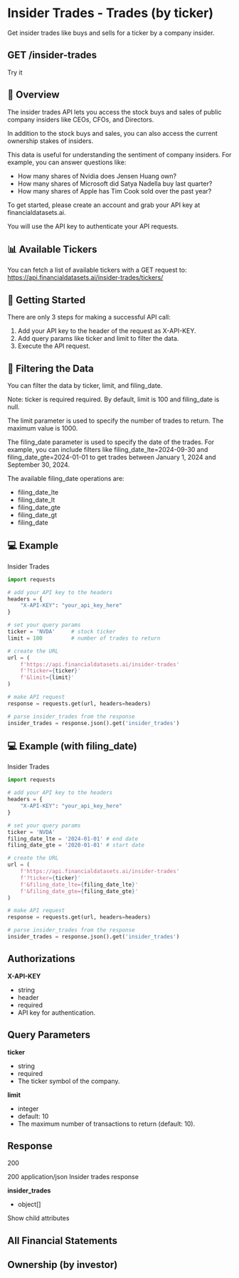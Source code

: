 # Insider Trades - Trades (by ticker)
Get insider trades like buys and sells for a ticker by a company insider.

## GET /insider-trades

Try it

## 👋 Overview
The insider trades API lets you access the stock buys and sales of public company insiders like CEOs, CFOs, and Directors.

In addition to the stock buys and sales, you can also access the current ownership stakes of insiders.

This data is useful for understanding the sentiment of company insiders. For example, you can answer questions like:

- How many shares of Nvidia does Jensen Huang own?
- How many shares of Microsoft did Satya Nadella buy last quarter?
- How many shares of Apple has Tim Cook sold over the past year?

To get started, please create an account and grab your API key at financialdatasets.ai.

You will use the API key to authenticate your API requests.

## 📊 Available Tickers
You can fetch a list of available tickers with a GET request to: https://api.financialdatasets.ai/insider-trades/tickers/

## 🚀 Getting Started
There are only 3 steps for making a successful API call:

1. Add your API key to the header of the request as X-API-KEY.
2. Add query params like ticker and limit to filter the data.
3. Execute the API request.

## 🔎 Filtering the Data
You can filter the data by ticker, limit, and filing_date.

Note: ticker is required required. By default, limit is 100 and filing_date is null.

The limit parameter is used to specify the number of trades to return. The maximum value is 1000.

The filing_date parameter is used to specify the date of the trades. For example, you can include filters like filing_date_lte=2024-09-30 and filing_date_gte=2024-01-01 to get trades between January 1, 2024 and September 30, 2024.

The available filing_date operations are:

- filing_date_lte
- filing_date_lt
- filing_date_gte
- filing_date_gt
- filing_date

## 💻 Example
Insider Trades

```python
import requests

# add your API key to the headers
headers = {
    "X-API-KEY": "your_api_key_here"
}

# set your query params
ticker = 'NVDA'     # stock ticker
limit = 100         # number of trades to return

# create the URL
url = (
    f'https://api.financialdatasets.ai/insider-trades'
    f'?ticker={ticker}'
    f'&limit={limit}'
)

# make API request
response = requests.get(url, headers=headers)

# parse insider_trades from the response
insider_trades = response.json().get('insider_trades')
```

## 💻 Example (with filing_date)
Insider Trades

```python
import requests

# add your API key to the headers
headers = {
    "X-API-KEY": "your_api_key_here"
}

# set your query params
ticker = 'NVDA'     
filing_date_lte = '2024-01-01' # end date
filing_date_gte = '2020-01-01' # start date

# create the URL
url = (
    f'https://api.financialdatasets.ai/insider-trades'
    f'?ticker={ticker}'
    f'&filing_date_lte={filing_date_lte}'
    f'&filing_date_gte={filing_date_gte}'
)

# make API request
response = requests.get(url, headers=headers)

# parse insider_trades from the response
insider_trades = response.json().get('insider_trades')
```

## Authorizations

**X-API-KEY**
- string
- header
- required
- API key for authentication.

## Query Parameters

**ticker**
- string
- required
- The ticker symbol of the company.

**limit**
- integer
- default: 10
- The maximum number of transactions to return (default: 10).

## Response
200

200
application/json
Insider trades response

**insider_trades**
- object[]

Show child attributes

## All Financial Statements
## Ownership (by investor) 